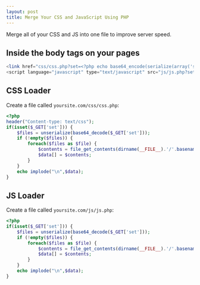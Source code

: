 ```yaml
---
layout: post
title: Merge Your CSS and JavaScript Using PHP
---
```

Merge all of your CSS and JS into one file to improve server speed.

<!--break-->

## Inside the body tags on your pages

```php
<link href="css/css.php?set=<?php echo base64_encode(serialize(array('screen','index','boxes'))); ?>" rel="stylesheet" type="text/css" />
<script language="javascript" type="text/javascript" src="js/js.php?set=<?php echo base64_encode(serialize(array('general','popup','tooltip'))); ?>"></script>
```

## CSS Loader

Create a file called `yoursite.com/css/css.php`:

```php
<?php 
header("Content-type: text/css");
if(isset($_GET['set'])) {
	$files = unserialize(base64_decode($_GET['set']));
	if (!empty($files)) {
		foreach($files as $file) {
			$contents = file_get_contents(dirname(__FILE__).'/'.basename($file).'.css');
			$data[] = $contents;
		}
	}
	echo implode("\n",$data);	
}
```

## JS Loader

Create a file called `yoursite.com/js/js.php`:

```php
<?php 
if(isset($_GET['set'])) {
	$files = unserialize(base64_decode($_GET['set']));
	if (!empty($files)) {
		foreach($files as $file) {
			$contents = file_get_contents(dirname(__FILE__).'/'.basename($file).'.js');
			$data[] = $contents;
		}
	}
	echo implode("\n",$data);	
}
```
